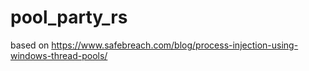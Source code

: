 # pool_party_rs
based on https://www.safebreach.com/blog/process-injection-using-windows-thread-pools/
